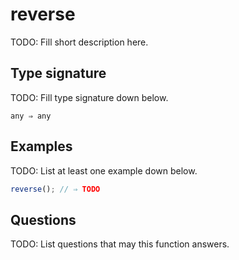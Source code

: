 # reverse

TODO: Fill short description here.

## Type signature

TODO: Fill type signature down below.

```
any ⇒ any
```

## Examples

TODO: List at least one example down below.

```javascript
reverse(); // ⇒ TODO
```

## Questions

TODO: List questions that may this function answers.
